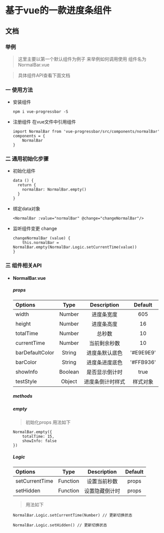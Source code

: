 # 基于vue的一款进度条组件

## 文档

### 举例

> 这里主要以第一个默认组件为例子 来举例如何调用使用 组件名为 NormalBar.vue

> 具体组件API查看下面文档

### 一 使用方法
- 安装组件

	``` npm
	npm i vue-progressbar -S
	```
- 注册组件 在vue文件中引用组件
		
	``` example 
	import NormalBar from 'vue-progressbar/src/components/normalBar'
	components = {
		NormalBar
	}
	```

### 二 通用初始化步骤

- 初始化组件

	``` example
	data () {
	  return {
	    normalBar: NormalBar.empty()
	  }
	}
	```

- 绑定data对象

	``` example
	<NormalBar :value="normalBar" @change="changeNormalBar"/>
	```

- 监听组件变更 change

	``` example
	changeNormalBar (value) {
		this.normalBar = NormalBar.empty(NormalBar.Logic.setCurrentTime(value))   
	}
	```
	
### 三 组件相关API

- #### NormalBar.vue
	
	##### props
	
	| Options | Type | Description | Default |
	| :------ | :------:| :------:| :------: |
	| width | Number | 进度条宽度 | 605 |
	| height | Number | 进度条高度 | 16 |
	| totalTime | Number | 总秒数 | 10 |
	| currentTime | Number | 当前剩余秒数 | 10 |
	| barDefaultColor | String | 进度条默认底色 | '#E9E9E9' |
	| barColor | String | 进度条进度底色 | '#FFB936' |
	| showInfo | Boolean | 是否显示倒计时 | true |
	| testStyle | Object | 进度条倒计时样式 | 样式对象 |
		
	##### methods
	
	##### empty 
	
	> 初始化props 用法如下
	
	``` example
	NormalBar.empty({
	    totalTime: 15,
	    showInfo: false
	})
	```
	
	##### Logic
	
	| Options | Type | Description | Default |
	| :------ | :------:| :------:| :------: |
	| setCurrentTime | Function | 设置当前秒数 | props |
	| setHidden | Function | 设置隐藏倒计时 | props |
	
	> 用法如下
	
	``` example
	NormalBar.Logic.setCurrentTime(Number) // 更新切换状态
	```	
	``` example
	NormalBar.Logic.setHidden() // 更新切换状态
	```	

